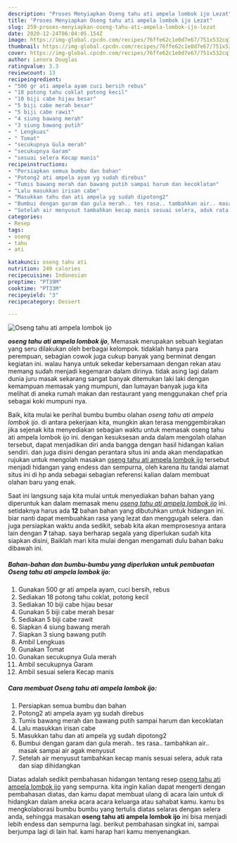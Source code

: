 ```yaml
---
description: "Proses Menyiapkan Oseng tahu ati ampela lombok ijo Lezat"
title: "Proses Menyiapkan Oseng tahu ati ampela lombok ijo Lezat"
slug: 259-proses-menyiapkan-oseng-tahu-ati-ampela-lombok-ijo-lezat
date: 2020-12-24T06:04:05.154Z
image: https://img-global.cpcdn.com/recipes/76ffe62c1e0d7e67/751x532cq70/oseng-tahu-ati-ampela-lombok-ijo-foto-resep-utama.jpg
thumbnail: https://img-global.cpcdn.com/recipes/76ffe62c1e0d7e67/751x532cq70/oseng-tahu-ati-ampela-lombok-ijo-foto-resep-utama.jpg
cover: https://img-global.cpcdn.com/recipes/76ffe62c1e0d7e67/751x532cq70/oseng-tahu-ati-ampela-lombok-ijo-foto-resep-utama.jpg
author: Lenora Douglas
ratingvalue: 3.3
reviewcount: 13
recipeingredient:
- "500 gr ati ampela ayam cuci bersih rebus"
- "18 potong tahu coklat potong kecil"
- "10 biji cabe hijau besar"
- "5 biji cabe merah besar"
- "5 biji cabe rawit"
- "4 siung bawang merah"
- "3 siung bawang putih"
- " Lengkuas"
- " Tomat"
- "secukupnya Gula merah"
- "secukupnya Garam"
- "sesuai selera Kecap manis"
recipeinstructions:
- "Persiapkan semua bumbu dan bahan"
- "Potong2 ati ampela ayam yg sudah direbus"
- "Tumis bawang merah dan bawang putih sampai harum dan kecoklatan"
- "Lalu masukkan irisan cabe"
- "Masukkan tahu dan ati ampela yg sudah dipotong2"
- "Bumbui dengan garam dan gula merah.. tes rasa.. tambahkan air.. masak sampai air agak menyusut"
- "Setelah air menyusut tambahkan kecap manis sesuai selera, aduk rata dan siap dihidangkan"
categories:
- Resep
tags:
- oseng
- tahu
- ati

katakunci: oseng tahu ati 
nutrition: 249 calories
recipecuisine: Indonesian
preptime: "PT39M"
cooktime: "PT33M"
recipeyield: "3"
recipecategory: Dessert

---
```



![Oseng tahu ati ampela lombok ijo](https://img-global.cpcdn.com/recipes/76ffe62c1e0d7e67/751x532cq70/oseng-tahu-ati-ampela-lombok-ijo-foto-resep-utama.jpg)

<b><i>oseng tahu ati ampela lombok ijo</i></b>, Memasak merupakan sebuah kegiatan yang seru dilakukan oleh berbagai kelompok. tidaklah hanya para perempuan, sebagian cowok juga cukup banyak yang berminat dengan kegiatan ini. walau hanya untuk sekedar kebersamaan dengan rekan atau memang sudah menjadi kegemaran dalam dirinya. tidak asing lagi dalam dunia juru masak sekarang sangat banyak ditemukan laki laki dengan kemampuan memasak yang mumpuni, dan lumayan banyak juga kita melihat di aneka rumah makan dan restaurant yang menggunakan chef pria sebagai koki mumpuni nya.

Baik, kita mulai ke perihal bumbu bumbu olahan <i>oseng tahu ati ampela lombok ijo</i>. di antara pekerjaan kita, mungkin akan terasa menggembirakan jika sejenak kita menyediakan sebagian waktu untuk memasak oseng tahu ati ampela lombok ijo ini. dengan kesuksesan anda dalam mengolah olahan tersebut, dapat menjadikan diri anda bangga dengan hasil hidangan kalian sendiri. dan juga disini dengan perantara situs ini anda akan mendapatkan rujukan untuk mengolah masakan <u>oseng tahu ati ampela lombok ijo</u> tersebut menjadi hidangan yang endess dan sempurna, oleh karena itu tandai alamat situs ini di hp anda sebagai sebagian referensi kalian dalam membuat olahan baru yang enak.




Saat ini langsung saja kita mulai untuk menyediakan bahan bahan yang diperuntuk kan dalam memasak menu <u><i>oseng tahu ati ampela lombok ijo</i></u> ini. setidaknya harus ada <b>12</b> bahan bahan yang dibutuhkan untuk hidangan ini. biar nanti dapat membuahkan rasa yang lezat dan menggugah selera. dan juga persiapkan waktu anda sedikit, sebab kita akan memprosesnya antara lain dengan <b>7</b> tahap. saya berharap segala yang diperlukan sudah kita siapkan disini, Baiklah mari kita mulai dengan mengamati dulu bahan baku dibawah ini.

<!--inarticleads1-->

##### Bahan-bahan dan bumbu-bumbu yang diperlukan untuk pembuatan Oseng tahu ati ampela lombok ijo:

1. Gunakan 500 gr ati ampela ayam, cuci bersih, rebus
1. Sediakan 18 potong tahu coklat, potong kecil
1. Sediakan 10 biji cabe hijau besar
1. Gunakan 5 biji cabe merah besar
1. Sediakan 5 biji cabe rawit
1. Siapkan 4 siung bawang merah
1. Siapkan 3 siung bawang putih
1. Ambil  Lengkuas
1. Gunakan  Tomat
1. Gunakan secukupnya Gula merah
1. Ambil secukupnya Garam
1. Ambil sesuai selera Kecap manis




<!--inarticleads2-->

##### Cara membuat Oseng tahu ati ampela lombok ijo:

1. Persiapkan semua bumbu dan bahan
1. Potong2 ati ampela ayam yg sudah direbus
1. Tumis bawang merah dan bawang putih sampai harum dan kecoklatan
1. Lalu masukkan irisan cabe
1. Masukkan tahu dan ati ampela yg sudah dipotong2
1. Bumbui dengan garam dan gula merah.. tes rasa.. tambahkan air.. masak sampai air agak menyusut
1. Setelah air menyusut tambahkan kecap manis sesuai selera, aduk rata dan siap dihidangkan




Diatas adalah sedikit pembahasan hidangan tentang resep <u>oseng tahu ati ampela lombok ijo</u> yang sempurna. kita ingin kalian dapat mengerti dengan pembahasan diatas, dan kamu dapat membuat ulang di acara lain untuk di hidangkan dalam aneka acara acara keluarga atau sahabat kamu. kamu bs mengkolaborasi bumbu bumbu yang tertulis diatas selaras dengan selera anda, sehingga masakan <b>oseng tahu ati ampela lombok ijo</b> ini bisa menjadi lebih endess dan sempurna lagi. berikut pembahasan singkat ini, sampai berjumpa lagi di lain hal. kami harap hari kamu menyenangkan.
